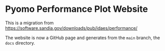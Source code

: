 # Pyomo Performance Plot Website

This is a migration from https://software.sandia.gov/downloads/pub/idaes/performance/

The website is now a GitHub page and generates from the `main` branch, the `docs` directory.
